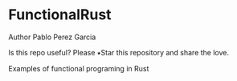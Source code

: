 # FunctionalRust

Author Pablo Perez Garcia

Is this repo useful? Please ⭑Star this repository and share the love.

Examples of functional programing in Rust

